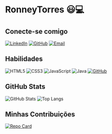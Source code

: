 # RonneyTorres 😃💻

## Conecte-se comigo
[![LinkedIn](https://img.shields.io/badge/LinkedIn-fff?style=for-the-badge&logo=linkedin&logoColor=0E76A8)](https://www.linkedin.com/in/RonneyTorres/) [![GitHub](https://img.shields.io/badge/GitHub-FFF?style=for-the-badge&logo=github&logoColor=black)](https://github.com/RonneyTorres) [![Email](https://img.shields.io/badge/Gmail-FFF?style=for-the-badge&logo=Gmail&Color=)](mailto:ronneypris26@gmail.com) 

## Habilidades
![HTML5](https://img.shields.io/badge/HTML5-FFF?style=for-the-badge&logo=html5) ![CSS3](https://img.shields.io/badge/CSS3-FFF?style=for-the-badge&logo=css3&logoColor=264CE4) ![JavaScript](https://img.shields.io/badge/JavaScript-FFF?style=for-the-badge&logo=javascript) ![Java](https://img.shields.io/badge/Java-FFF?style=for-the-badge&logo=java)  [![GitHub](https://img.shields.io/badge/GitHub-FFF?style=for-the-badge&logo=github&logoColor=black)](https://github.com/RonneyTorres)

## GitHub Stats

![GitHub Stats](https://github-readme-stats.vercel.app/api?username=RonneyTorres&theme=transparent&bg_color=008080&border_color=fff&show_icons=true&icon_color=fff&title_color=fff&text_color=fff&hide_title=true&hide=stars) ![Top Langs](https://github-readme-stats-git-masterrstaa-rickstaa.vercel.app/api/top-langs/?username=RonneyTorres&layout=compact&bg_color=008080&border_color=fff&title_color=fff&text_color=fff&)


## Minhas Contribuições
[![Repo Card](https://github-readme-stats.vercel.app/api/pin/?username=RonneyTorres&repo=dio-lab-open-source&bg_color=008080&border_color=fff&show_icons=true&icon_color=fff&title_color=fff&text_color=fff)](https://github.com/RonneyTorres/dio-lab-open-source)
